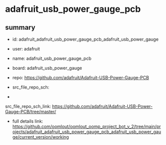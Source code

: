 # adafruit_usb_power_gauge_pcb
 
## summary 
* id: adafruit_adafruit_usb_power_gauge_pcb_adafruit_usb_power_gauge
* user: adafruit
* name: adafruit_usb_power_gauge_pcb
* board: adafruit_usb_power_gauge
* repo: https://github.com/adafruit/Adafruit-USB-Power-Gauge-PCB



* src_file_repo_sch: 
*
 src_file_repo_sch_link: https://github.com/adafruit/Adafruit-USB-Power-Gauge-PCB/tree/master/
* full details link: https://github.com/oomlout/oomlout_oomp_project_bot_v_2/tree/main/projects/adafruit_adafruit_usb_power_gauge_pcb_adafruit_usb_power_gauge/current_version/working  






